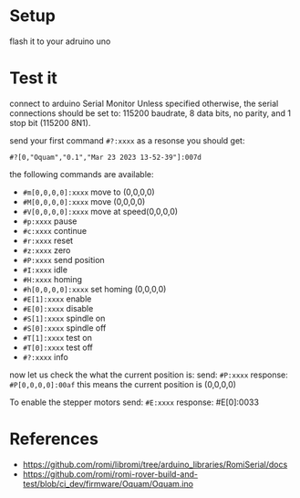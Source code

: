 # Setup

flash it to your adruino uno

# Test it

connect to arduino Serial Monitor
Unless specified otherwise, the serial connections should be set to: 115200 baudrate, 8 data bits, no parity, and 1 stop bit (115200 8N1).

send your first command
```#?:xxxx```
as a resonse you should get:
```
#?[0,"Oquam","0.1","Mar 23 2023 13-52-39"]:007d
```


the following commands are available:
- ```#m[0,0,0,0]:xxxx``` move to (0,0,0,0)
- ```#M[0,0,0,0]:xxxx``` move (0,0,0,0)
- ```#V[0,0,0,0]:xxxx``` move at speed(0,0,0,0)
- ```#p:xxxx``` pause
- ```#c:xxxx``` continue
- ```#r:xxxx``` reset
- ```#z:xxxx``` zero
- ```#P:xxxx``` send position
- ```#I:xxxx``` idle
- ```#H:xxxx``` homing
- ```#h[0,0,0,0]:xxxx``` set homing (0,0,0,0)
- ```#E[1]:xxxx``` enable
- ```#E[0]:xxxx``` disable
- ```#S[1]:xxxx``` spindle on
- ```#S[0]:xxxx``` spindle off
- ```#T[1]:xxxx``` test on
- ```#T[0]:xxxx``` test off
- ```#?:xxxx``` info

now let us check the what the current position is:
send: ```#P:xxxx```
response: ```#P[0,0,0,0]:00af```
this means the current position is (0,0,0,0)

To enable the stepper motors send: ```#E:xxxx```
response: #E[0]:0033


# References
- https://github.com/romi/libromi/tree/arduino_libraries/RomiSerial/docs
- https://github.com/romi/romi-rover-build-and-test/blob/ci_dev/firmware/Oquam/Oquam.ino

